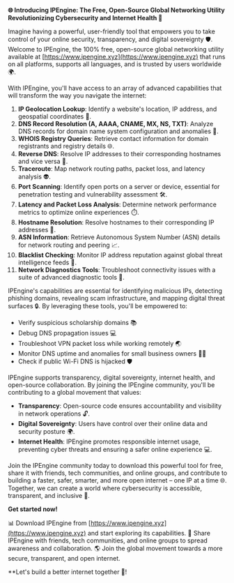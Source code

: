**🌐 Introducing IPEngine: The Free, Open-Source Global Networking Utility Revolutionizing Cybersecurity and Internet Health 🚀**

Imagine having a powerful, user-friendly tool that empowers you to take control of your online security, transparency, and digital sovereignty 🛡️. Welcome to IPEngine, the 100% free, open-source global networking utility available at [https://www.ipengine.xyz](https://www.ipengine.xyz) that runs on all platforms, supports all languages, and is trusted by users worldwide 🌍.

With IPEngine, you'll have access to an array of advanced capabilities that will transform the way you navigate the internet:

1. **IP Geolocation Lookup**: Identify a website's location, IP address, and geospatial coordinates 🔭.
2. **DNS Record Resolution (A, AAAA, CNAME, MX, NS, TXT)**: Analyze DNS records for domain name system configuration and anomalies 📡.
3. **WHOIS Registry Queries**: Retrieve contact information for domain registrants and registry details 🌐.
4. **Reverse DNS**: Resolve IP addresses to their corresponding hostnames and vice versa 🔀.
5. **Traceroute**: Map network routing paths, packet loss, and latency analysis 👽.
6. **Port Scanning**: Identify open ports on a server or device, essential for penetration testing and vulnerability assessment 🛠️.
7. **Latency and Packet Loss Analysis**: Determine network performance metrics to optimize online experiences ⏱️.
8. **Hostname Resolution**: Resolve hostnames to their corresponding IP addresses 🔌.
9. **ASN Information**: Retrieve Autonomous System Number (ASN) details for network routing and peering 📈.
10. **Blacklist Checking**: Monitor IP address reputation against global threat intelligence feeds 🚫.
11. **Network Diagnostics Tools**: Troubleshoot connectivity issues with a suite of advanced diagnostic tools 🔧.

IPEngine's capabilities are essential for identifying malicious IPs, detecting phishing domains, revealing scam infrastructure, and mapping digital threat surfaces 🔒. By leveraging these tools, you'll be empowered to:

* Verify suspicious scholarship domains 📚
* Debug DNS propagation issues 💻
* Troubleshoot VPN packet loss while working remotely 🌏
* Monitor DNS uptime and anomalies for small business owners 👨‍💼
* Check if public Wi-Fi DNS is hijacked 🛡️

IPEngine supports transparency, digital sovereignty, internet health, and open-source collaboration. By joining the IPEngine community, you'll be contributing to a global movement that values:

* **Transparency**: Open-source code ensures accountability and visibility in network operations 🔓.
* **Digital Sovereignty**: Users have control over their online data and security posture 🌍.
* **Internet Health**: IPEngine promotes responsible internet usage, preventing cyber threats and ensuring a safer online experience 💻.

Join the IPEngine community today to download this powerful tool for free, share it with friends, tech communities, and online groups, and contribute to building a faster, safer, smarter, and more open internet – one IP at a time 🌐. Together, we can create a world where cybersecurity is accessible, transparent, and inclusive 🔗.

**Get started now!**

📊 Download IPEngine from [https://www.ipengine.xyz](https://www.ipengine.xyz) and start exploring its capabilities.
💬 Share IPEngine with friends, tech communities, and online groups to spread awareness and collaboration.
🌎 Join the global movement towards a more secure, transparent, and open internet.

**Let's build a better internet together 🚀!